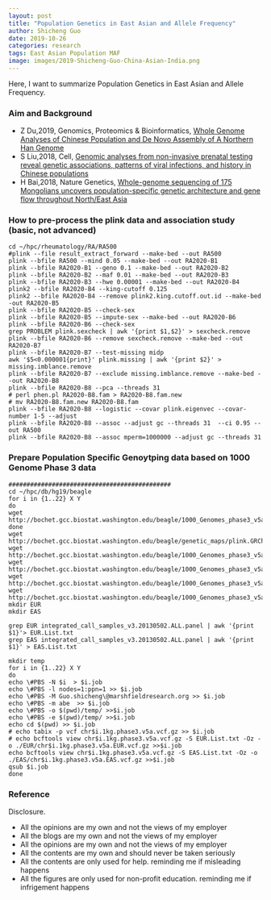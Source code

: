 ```yaml
---
layout: post
title: "Population Genetics in East Asian and Allele Frequency"
author: Shicheng Guo
date: 2019-10-26
categories: research
tags: East Asian Population MAF
image: images/2019-Shicheng-Guo-China-Asian-India.png	
---
```


Here, I want to summarize Population Genetics in East Asian and Allele Frequency. 


###  Aim and Background
* Z Du,2019, Genomics, Proteomics & Bioinformatics, [Whole Genome Analyses of Chinese Population and De Novo Assembly of A Northern Han Genome](https://www.ncbi.nlm.nih.gov/pubmed/31494266)
* S Liu,2018, Cell, [Genomic analyses from non-invasive prenatal testing reveal genetic associations, patterns of viral infections, and history in Chinese populations](https://www.ncbi.nlm.nih.gov/pubmed/30290141)
* H Bai,2018, Nature Genetics, [Whole-genome sequencing of 175 Mongolians uncovers population-specific genetic architecture and gene flow throughout North/East Asia](https://www.nature.com/articles/s41588-018-0250-5)


###  How to pre-process the plink data and association study (basic, not advanced)
```
cd ~/hpc/rheumatology/RA/RA500
#plink --file result_extract_forward --make-bed --out RA500
plink --bfile RA500 --mind 0.05 --make-bed --out RA2020-B1
plink --bfile RA2020-B1 --geno 0.1 --make-bed --out RA2020-B2
plink --bfile RA2020-B2 --maf 0.01 --make-bed --out RA2020-B3
plink --bfile RA2020-B3 --hwe 0.00001 --make-bed --out RA2020-B4
plink2 --bfile RA2020-B4 --king-cutoff 0.125
plink2 --bfile RA2020-B4 --remove plink2.king.cutoff.out.id --make-bed -out RA2020-B5
plink --bfile RA2020-B5 --check-sex
plink --bfile RA2020-B5 --impute-sex --make-bed --out RA2020-B6
plink --bfile RA2020-B6 --check-sex
grep PROBLEM plink.sexcheck | awk '{print $1,$2}' > sexcheck.remove
plink --bfile RA2020-B6 --remove sexcheck.remove --make-bed --out RA2020-B7
plink --bfile RA2020-B7 --test-missing midp 
awk '$5<0.000001{print}' plink.missing | awk '{print $2}' > missing.imblance.remove
plink --bfile RA2020-B7 --exclude missing.imblance.remove --make-bed --out RA2020-B8
plink --bfile RA2020-B8 --pca --threads 31
# perl phen.pl RA2020-B8.fam > RA2020-B8.fam.new
# mv RA2020-B8.fam.new RA2020-B8.fam
plink --bfile RA2020-B8 --logistic --covar plink.eigenvec --covar-number 1-5 --adjust
plink --bfile RA2020-B8 --assoc --adjust gc --threads 31  --ci 0.95 --out RA500
plink --bfile RA2020-B8 --assoc mperm=1000000 --adjust gc --threads 31
```

###  Prepare Population Specific Genoytping data based on 1000 Genome Phase 3 data
```
#############################################
cd ~/hpc/db/hg19/beagle
for i in {1..22} X Y
do
wget http://bochet.gcc.biostat.washington.edu/beagle/1000_Genomes_phase3_v5a/b37.vcf/chr$i.1kg.phase3.v5a.vcf.gz
done
wget http://bochet.gcc.biostat.washington.edu/beagle/genetic_maps/plink.GRCh37.map.zip
wget http://bochet.gcc.biostat.washington.edu/beagle/1000_Genomes_phase3_v5a/sample_info/20140625_related_individuals.txt
wget http://bochet.gcc.biostat.washington.edu/beagle/1000_Genomes_phase3_v5a/sample_info/integrated_call_male_samples_v3.20130502.ALL.panel
wget http://bochet.gcc.biostat.washington.edu/beagle/1000_Genomes_phase3_v5a/sample_info/integrated_call_samples.20130502.ALL.ped
wget http://bochet.gcc.biostat.washington.edu/beagle/1000_Genomes_phase3_v5a/sample_info/integrated_call_samples_v3.20130502.ALL.panel
mkdir EUR
mkdir EAS

grep EUR integrated_call_samples_v3.20130502.ALL.panel | awk '{print $1}'> EUR.List.txt
grep EAS integrated_call_samples_v3.20130502.ALL.panel | awk '{print $1}' > EAS.List.txt

mkdir temp
for i in {1..22} X Y
do
echo \#PBS -N $i  > $i.job
echo \#PBS -l nodes=1:ppn=1 >> $i.job
echo \#PBS -M Guo.shicheng\@marshfieldresearch.org >> $i.job
echo \#PBS -m abe  >> $i.job
echo \#PBS -o $(pwd)/temp/ >>$i.job
echo \#PBS -e $(pwd)/temp/ >>$i.job
echo cd $(pwd) >> $i.job
# echo tabix -p vcf chr$i.1kg.phase3.v5a.vcf.gz >> $i.job
# echo bcftools view chr$i.1kg.phase3.v5a.vcf.gz -S EUR.List.txt -Oz -o ./EUR/chr$i.1kg.phase3.v5a.EUR.vcf.gz >>$i.job
echo bcftools view chr$i.1kg.phase3.v5a.vcf.gz -S EAS.List.txt -Oz -o ./EAS/chr$i.1kg.phase3.v5a.EAS.vcf.gz >>$i.job
qsub $i.job
done
```

###  Reference


Disclosure.
* All the opinions are my own and not the views of my employer
* All the blogs are my own and not the views of my employer
* All the opinions are my own and not the views of my employer
* All the contents are my own and should never be taken seriously
* All the contents are only used for help. reminding me if misleading happens
* All the figures are only used for non-profit education. reminding me if infrigement happens
